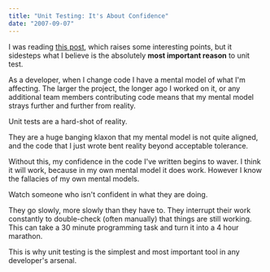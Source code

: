 ```yaml
---
title: "Unit Testing: It's About Confidence"
date: "2007-09-07"
---
```


I was reading [this post](http://www.deaded.com/staticpages/index.php/whywritetestcode), which raises some interesting points, but it sidesteps what I believe is the absolutely **most important reason** to unit test.

As a developer, when I change code I have a mental model of what I'm affecting. The larger the project, the longer ago I worked on it, or any additional team members contributing code means that my mental model strays further and further from reality.

Unit tests are a hard-shot of reality.

They are a huge banging klaxon that my mental model is not quite aligned, and the code that I just wrote bent reality beyond acceptable tolerance.

Without this, my confidence in the code I've written begins to waver. I think it will work, because in my own mental model it does work. However I know the fallacies of my own mental models.

Watch someone who isn't confident in what they are doing.

They go slowly, more slowly than they have to. They interrupt their work constantly to double-check (often manually) that things are still working. This can take a 30 minute programming task and turn it into a 4 hour marathon.

This is why unit testing is the simplest and most important tool in any developer's arsenal.
